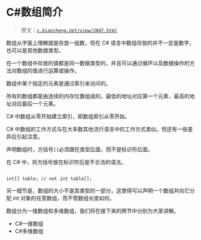 # C#数组简介

> 原文：[`c.biancheng.net/view/2847.html`](http://c.biancheng.net/view/2847.html)

数组从字面上理解就是存放一组数，但在 C# 语言中数组存放的并不一定是数字，也可以是其他数据类型。

在一个数组中存放的值都是同一数据类型的，并且可以通过循环以及数据操作的方法对数组的值进行运算或操作。

数组中某个指定的元素是通过索引来访问的。

所有的数组都是由连续的内存位置组成的。最低的地址对应第一个元素，最高的地址对应最后一个元素。

C# 中数组从零开始建立索引，即数组索引从零开始。

C# 中数组的工作方式与在大多数其他流行语言中的工作方式类似。但还有一些差异应引起注意。

声明数组时，方括号`[]`必须跟在类型后面，而不是标识符后面。

在 C# 中，将方括号放在标识符后是不合法的语法。

```

int[] table; // not int table[];
```

另一细节是，数组的大小不是其类型的一部分，这使得可以声明一个数组并向它分配 int 对象的任意数组，而不管数组长度如何。

数组分为一维数组和多维数组，我们将在接下来的两节中分别为大家讲解。

*   C#一维数组
*   C#多维数组